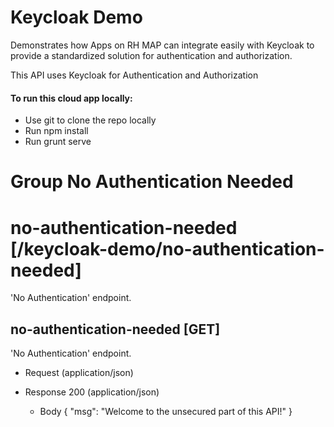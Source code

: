 # Keycloak Demo
Demonstrates how Apps on RH MAP can integrate easily with Keycloak to provide
a standardized solution for authentication and authorization.

This API uses Keycloak for Authentication and Authorization

#### To run this cloud app locally:
* Use git to clone the repo locally
* Run npm install
* Run grunt serve

# Group No Authentication Needed

# no-authentication-needed [/keycloak-demo/no-authentication-needed]

'No Authentication' endpoint.

## no-authentication-needed [GET]

'No Authentication' endpoint.

+ Request (application/json)

+ Response 200 (application/json)
    + Body
            {
              "msg": "Welcome to the unsecured part of this API!"
            }
